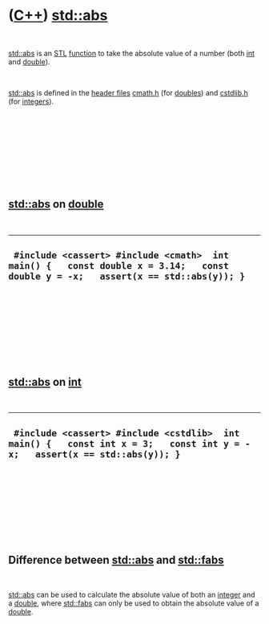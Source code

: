 
 

 

 

 

 

([C++](Cpp.md)) [std::abs](CppStdAbs.md)
=======================================

 

[std::abs](CppStdAbs.md) is an [STL](CppStl.md)
[function](CppFunction.md) to take the absolute value of a number (both
[int](CppInt.md) and [double](CppDouble.md)).

 

[std::abs](CppStdAbs.md) is defined in the [header
files](CppHeaderFile.md) [cmath.h](CppCmathH.md) (for
[doubles](CppDouble.md)) and [cstdlib.h](CppCstdlibH.md) (for
[integers](CppInt.md)).

 

 

 

 

 

[std::abs](CppStdAbs.md) on [double](CppDouble.md)
-------------------------------------------------

 

  ------------------------------------------------------------------------------------------------------------------------------------
  ` #include <cassert> #include <cmath>  int main() {   const double x = 3.14;   const double y = -x;   assert(x == std::abs(y)); }`
  ------------------------------------------------------------------------------------------------------------------------------------

 

 

 

 

 

[std::abs](CppStdAbs.md) on [int](CppInt.md)
-------------------------------------------

 

  -----------------------------------------------------------------------------------------------------------------------------
  ` #include <cassert> #include <cstdlib>  int main() {   const int x = 3;   const int y = -x;   assert(x == std::abs(y)); }`
  -----------------------------------------------------------------------------------------------------------------------------

 

 

 

 

 

Difference between [std::abs](CppStdAbs.md) and [std::fabs](CppFabs.md)
----------------------------------------------------------------------

 

[std::abs](CppStdAbs.md) can be used to calculate the absolute value of
both an [integer](CppInt.md) and a [double](CppDouble.md), where
[std::fabs](CppFabs.md) can only be used to obtain the absolute value
of a [double](CppDouble.md).

 

 

 

 

 

 

